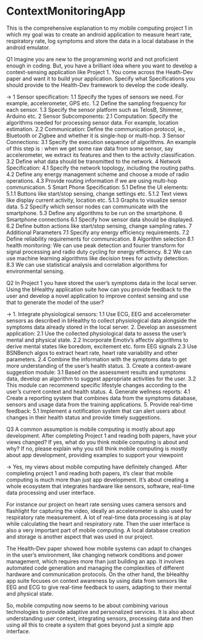 # ContextMonitoringApp
This is the comprehensive explanation to my mobile computing project 1 in which my goal was to create an android application to measure heart rate, respiratory rate, log symptoms and store the data in a local database in the android emulator.

Q1 Imagine you are new to the programming world and not proficient enough in coding. But, you have a brilliant idea where you want to develop a context-sensing application like Project 1.  You come across the Heath-Dev paper and want it to build your application. Specify what Specifications you should provide to the Health-Dev framework to develop the code ideally.

-> 1	Sensor specification:
      1.1	Specify the types of sensors we need. For example, accelerometer, GPS etc. 
      1.2	Define the sampling frequency for each sensor.
      1.3	Specify the sensor platform such as TelosB, Shimmer, Arduino etc.
   2	Sensor Subcomponents:
      2.1	Computation: Specify the algorithms needed for processing sensor data. For example, location estimation.
      2.2	Communication: Define the communication protocol, ie., Bluetooth or Zigbee and whether it is single-hop or multi-hop.
   3	Sensor Connections:
      3.1	Specify the execution sequence of algorithms. An example of this step is : when we get some raw data from some sensor, say accelerometer, we extract its features and then to the activity classification.
      3.2	Define what data should be transmitted to the network.
   4	Network Specification:
      4.1	Specify the network topology, including the routing paths.
      4.2	Define any energy management scheme and choose a mode of radio operations.
      4.3	Provide routing information if we are using multi-hop communication.
      5	Smart Phone Specification:
   5.1	Define the UI elements:
        5.1.1	Buttons like start/stop sensing, change settings etc.
        5.1.2	Text views like display current activity, location etc.
        5.1.3	Graphs to visualize sensor data.
    5.2	Specify which sensor nodes can communicate with the smartphone.
    5.3	Define any algorithms to be run on the smartphone.
   6	Smartphone connections
      6.1	Specify how sensor data should be displayed.
      6.2	Define button actions like start/stop sensing, change sampling rates.
   7	Additional Parameters
      7.1	Specify any energy efficiency requirements.
      7.2	Define reliability requirements for communication.
   8	Algorithm selection
      8.1	health monitoring: We can use peak detection and fourier transform for signal processing and radio duty cycling for energy efficiency.
      8.2	We can use machine learning algorithms like decision trees for activity detection.
      8.3	We can use statistical analysis and correlation algorithms for environmental sensing.




Q2 In Project 1 you have stored the user’s symptoms data in the local server. Using the bHealthy application suite how can you provide feedback to the user and develop a novel application to improve context sensing and use that to generate the model of the user? 

-> 1.	Integrate physiological sensors:
      1.1	Use ECG, EEG and accelerometer sensors as described in bHealthy to collect physiological data alongside the symptoms data already stored in the local server.
    2.	Develop an assessment application:
      2.1	Use the collected physiological data to assess the user’s mental and physical state.
      2.2	Incorporate Emotiv’s affectiv algorithms to derive mental states like boredom, excitement etc. form EEG signals
      2.3	Use BSNBench algos to extract heart rate, heart rate variability and other parameters.
      2.4	Combine the information with the symptoms data to get more understanding of the user’s health status.
    3.	Create a context-aware suggestion module:
      3.1	Based on the assessment results and symptoms data, develop an algorithm to suggest appropriate activities for the user.
      3.2	This module can recommend specific lifestyle changes according to the user’s current context and health status.
    4.	Generate wellness reports:
      4.1	Create a reporting system that combines data from the symptoms database, sensors and usage data from the training applications.
    5.	Provide real-time feedback:
      5.1	Implement a notification system that can alert users about changes in their health status and provide timely suggestions.




Q3 A common assumption is mobile computing is mostly about app development. After completing Project 1 and reading both papers, have your views changed? If yes, what do you think mobile computing is about and why? If no, please explain why you still think mobile computing is mostly about app development, providing examples to support your viewpoint

-> Yes, my views about mobile computing have definitely changed. After completing project 1 and reading both papers, it’s clear that mobile computing is much more than just app development. It’s about creating a whole ecosystem that integrates hardware like sensors, software, real-time data processing and user interface.

For instance our project on heart rate sensing uses camera sensors and flashlight for capturing the video, ideally an accelerometer is also used for respiratory rate measurement. A lot of real-time data processing is at play while calculating the heart and respiratory rate. Then the user interface is also a very important part of mobile computing. A local database creation and storage is another aspect that was used in our project.

The Health-Dev paper showed how mobile systems can adapt to changes in the user’s environment, like changing network conditions and power management, which requires more than just building an app. It involves automated code generation and managing the complexities of different hardware and communication protocols. On the other hand, the bHealthy app suite focuses on context awareness by using data from sensors like EEG and ECG to give real-time feedback to users, adapting to their mental and physical state. 

So, mobile computing now seems to be about combining various technologies to provide adaptive and personalized services. It is also about understanding user context, integrating sensors, processing data and then using all this to create a system that goes beyond just a simple app interface. 





